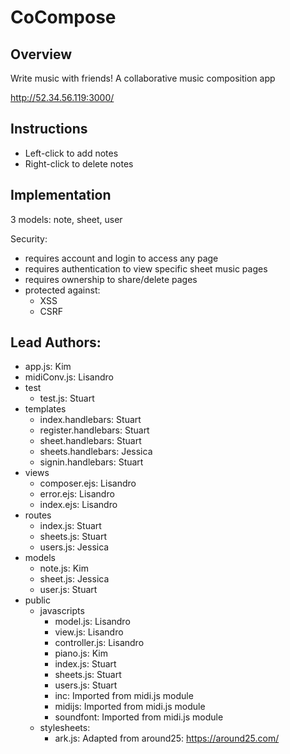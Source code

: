 CoCompose
=======================================

Overview
--------
Write music with friends! A collaborative music composition app

http://52.34.56.119:3000/

Instructions
------------
  - Left-click to add notes  
  - Right-click to delete notes

Implementation
--------------
3 models: note, sheet, user

Security:
  - requires account and login to access any page  
  - requires authentication to view specific sheet music pages  
  - requires ownership to share/delete pages  
  - protected against:  
    + XSS  
    + CSRF  

Lead Authors: 
---------------- 
  - app.js: Kim  
  - midiConv.js: Lisandro  
  - test  
    + test.js: Stuart  
  - templates  
    + index.handlebars: Stuart  
    + register.handlebars: Stuart  
    + sheet.handlebars: Stuart  
    + sheets.handlebars: Jessica  
    + signin.handlebars: Stuart  
  - views  
    + composer.ejs: Lisandro  
    + error.ejs: Lisandro  
    + index.ejs: Lisandro  
  - routes  
    + index.js: Stuart  
    + sheets.js: Stuart  
    + users.js: Jessica  
  - models  
    + note.js: Kim  
    + sheet.js: Jessica  
    + user.js: Stuart  
  - public  
    + javascripts  
      * model.js: Lisandro  
      * view.js: Lisandro  
      * controller.js: Lisandro  
      * piano.js: Kim  
      * index.js: Stuart  
      * sheets.js: Stuart  
      * users.js: Stuart  
      * inc: Imported from midi.js module  
      * midijs: Imported from midi.js module  
      * soundfont: Imported from midi.js module  
    + stylesheets:  
      * ark.js: Adapted from around25: https://around25.com/  
